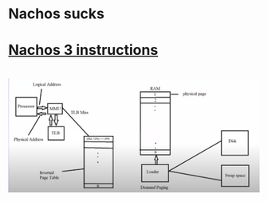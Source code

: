# Nachos sucks

# [Nachos 3 instructions](https://drive.google.com/file/d/1ZvrKW43LXK0RMywcG0HJ8eGtFH1RoVrI/view)

# ![High Level Diagram](demand_paging.png)

